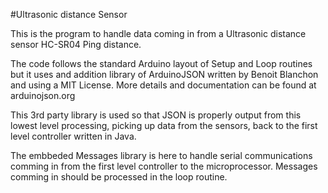 #Ultrasonic distance Sensor

This is the program to handle data coming in from a Ultrasonic distance 
sensor HC-SR04 Ping distance.

The code follows the standard Arduino layout of Setup and Loop routines but it uses
and addition library of ArduinoJSON written by Benoit Blanchon and using a
MIT License. More details and documentation can be found at arduinojson.org

This 3rd party library is used so that JSON is properly output from this lowest level 
processing, picking up data from the sensors, back to the first level controller 
written in Java. 

The embbeded Messages library is here to handle serial communications comming
in from the first level controller to the microprocessor. Messages comming in
should be processed in the loop routine.  
